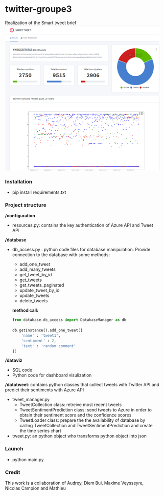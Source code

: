 
# twitter-groupe3
Realization of the Smart tweet brief  </br>
![](/mainpage.PNG)

### Installation
- pip install requirements.txt

### Project structure

**/configuration**
- resources.py: contains the key authentication of Azure API and Tweet API

**/database**
- db_access.py : python code files for database manipulation.
	Provide connection to the database with some methods:
	
	- add_one_tweet
	- add_many_tweets
	- get_tweet_by_id
	- get_tweets
	- get_tweets_paginated
	- update_tweet_by_id
	- update_tweets
	- delete_tweets
	
	**method call:**
    ```python
	from database.db_access import DatabaseManager as db

	db.getInstance().add_one_tweet({
        'name' : 'tweet1',
        'sentiment' : 2,
        'text' : 'random comment'
    })
    ```

**/dataviz**
- SQL code
- Python code for dashboard visulization

**/datatweet**: contains python classes that collect tweets with Twitter API and predict their sentiments with Azure API
- tweet_manager.py
	- TweetCollection class: retreive most recent tweets
	- TweetSentimentPrediction class: send tweets to Azure in order to obtain their sentiment score and the confidence scores
	- TweetLoader class: prepare the the availability of database by calling TweetCollection and TweetSentimentPrediction and create the time series chart 
- tweet.py: an python object who transforms python object into json


### Launch
- python main.py


### Credit
This work is a collaboration of Audrey, Diem Bui, Maxime Veysseyre, Nicolas Campion and Mathieu
